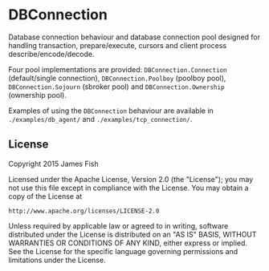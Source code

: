 # DBConnection

Database connection behaviour and database connection pool designed for
handling transaction, prepare/execute, cursors and client process
describe/encode/decode.

Four pool implementations are provided: `DBConnection.Connection`
(default/single connection), `DBConnection.Poolboy` (poolboy pool),
`DBConnection.Sojourn` (sbroker pool) and `DBConnection.Ownership`
(ownership pool).

Examples of using the `DBConnection` behaviour are available in
`./examples/db_agent/` and `./examples/tcp_connection/`.

## License

Copyright 2015 James Fish

Licensed under the Apache License, Version 2.0 (the "License");
you may not use this file except in compliance with the License.
You may obtain a copy of the License at

    http://www.apache.org/licenses/LICENSE-2.0

Unless required by applicable law or agreed to in writing, software
distributed under the License is distributed on an "AS IS" BASIS,
WITHOUT WARRANTIES OR CONDITIONS OF ANY KIND, either express or implied.
See the License for the specific language governing permissions and
limitations under the License.
